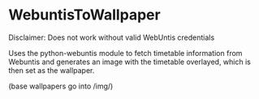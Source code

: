 # WebuntisToWallpaper
Disclaimer: Does not work without valid WebUntis credentials

Uses the python-webuntis module to fetch timetable information from Webuntis and generates an image with the timetable overlayed, which is then set as the wallpaper.

(base wallpapers go into /img/)
